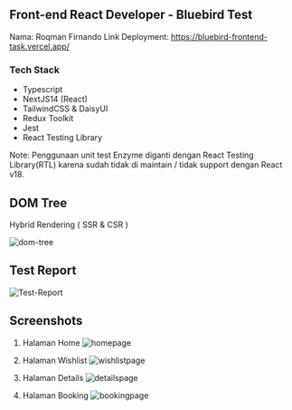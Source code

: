 ## Front-end React Developer - Bluebird Test
Nama: Roqman Firnando
Link Deployment: https://bluebird-frontend-task.vercel.app/

### Tech Stack
- Typescript
- NextJS14 (React)
- TailwindCSS & DaisyUI
- Redux Toolkit
- Jest
- React Testing Library

Note: Penggunaan unit test Enzyme diganti dengan React Testing Library(RTL) karena sudah tidak di maintain / tidak support dengan React v18.

## DOM Tree
Hybrid Rendering ( SSR & CSR )

![dom-tree](https://github.com/nandorfn/Bluebird-Frontend_Task/assets/105403744/6172cf9c-bd1e-4e85-9073-1353cee68d66)

## Test Report
![Test-Report](https://github.com/nandorfn/Bluebird-Frontend_Task/assets/105403744/dd4ae7d0-fc46-403f-80b5-795f222cf2dd)

## Screenshots
1. Halaman Home
![homepage](https://github.com/nandorfn/Bluebird-Frontend_Task/assets/105403744/4e0ca8b6-1b9b-43c6-a472-cb9987beed42)

2. Halaman Wishlist
![wishlistpage](https://github.com/nandorfn/Bluebird-Frontend_Task/assets/105403744/42729264-30be-4714-ba05-6f83a775cbbc)

3. Halaman Details
![detailspage](https://github.com/nandorfn/Bluebird-Frontend_Task/assets/105403744/b298da1f-a3dd-4746-bdfe-df588c2a556b)

4. Halaman Booking
![bookingpage](https://github.com/nandorfn/Bluebird-Frontend_Task/assets/105403744/0fd471b3-fc36-4a79-9614-20d35c0ce5b6)


